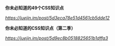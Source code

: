 **你未必知道的49个CSS知识点**

*https://juejin.im/post/5d3eca78e51d4561cb5dde12*



**你未必知道的CSS知识点（第二季）**

*https://juejin.im/post/5d9ec8b0518825651b1dffa3*

